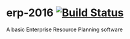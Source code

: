 # erp-2016 [![Build Status](https://travis-ci.org/netgrid/erp-2016.svg?branch=master)](https://travis-ci.org/netgrid/erp-2016)
A basic Enterprise Resource Planning software
